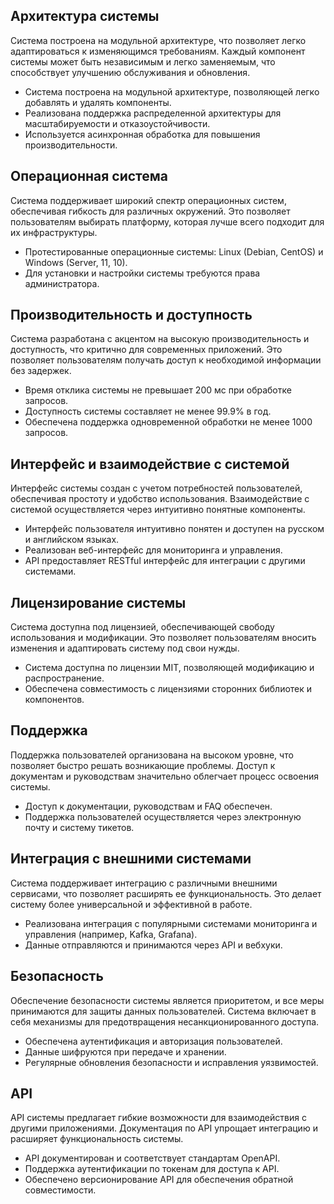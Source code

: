## Архитектура системы

Система построена на модульной архитектуре, что позволяет легко адаптироваться к изменяющимся требованиям. Каждый компонент системы может быть независимым и легко заменяемым, что способствует улучшению обслуживания и обновления.

*   Система построена на модульной архитектуре, позволяющей легко добавлять и удалять компоненты.
*   Реализована поддержка распределенной архитектуры для масштабируемости и отказоустойчивости.
*   Используется асинхронная обработка для повышения производительности.

## Операционная система

Система поддерживает широкий спектр операционных систем, обеспечивая гибкость для различных окружений. Это позволяет пользователям выбирать платформу, которая лучше всего подходит для их инфраструктуры.

*   Протестированные операционные системы: Linux (Debian, CentOS) и Windows (Server, 11, 10).
*   Для установки и настройки системы требуются права администратора.

## Производительность и доступность

Система разработана с акцентом на высокую производительность и доступность, что критично для современных приложений. Это позволяет пользователям получать доступ к необходимой информации без задержек.

*   Время отклика системы не превышает 200 мс при обработке запросов.
*   Доступность системы составляет не менее 99.9% в год.
*   Обеспечена поддержка одновременной обработки не менее 1000 запросов.

## Интерфейс и взаимодействие с системой

Интерфейс системы создан с учетом потребностей пользователей, обеспечивая простоту и удобство использования. Взаимодействие с системой осуществляется через интуитивно понятные компоненты.

*   Интерфейс пользователя интуитивно понятен и доступен на русском и английском языках.
*   Реализован веб-интерфейс для мониторинга и управления.
*   API предоставляет RESTful интерфейс для интеграции с другими системами.

## Лицензирование системы

Система доступна под лицензией, обеспечивающей свободу использования и модификации. Это позволяет пользователям вносить изменения и адаптировать систему под свои нужды.

*   Система доступна по лицензии MIT, позволяющей модификацию и распространение.
*   Обеспечена совместимость с лицензиями сторонних библиотек и компонентов.

## Поддержка

Поддержка пользователей организована на высоком уровне, что позволяет быстро решать возникающие проблемы. Доступ к документам и руководствам значительно облегчает процесс освоения системы.

*   Доступ к документации, руководствам и FAQ обеспечен.
*   Поддержка пользователей осуществляется через электронную почту и систему тикетов.

## Интеграция с внешними системами

Система поддерживает интеграцию с различными внешними сервисами, что позволяет расширять ее функциональность. Это делает систему более универсальной и эффективной в работе.

*   Реализована интеграция с популярными системами мониторинга и управления (например, Kafka, Grafana).
*   Данные отправляются и принимаются через API и вебхуки.

## Безопасность

Обеспечение безопасности системы является приоритетом, и все меры принимаются для защиты данных пользователей. Система включает в себя механизмы для предотвращения несанкционированного доступа.

*   Обеспечена аутентификация и авторизация пользователей.
*   Данные шифруются при передаче и хранении.
*   Регулярные обновления безопасности и исправления уязвимостей.

## API

API системы предлагает гибкие возможности для взаимодействия с другими приложениями. Документация по API упрощает интеграцию и расширяет функциональность системы.

*   API документирован и соответствует стандартам OpenAPI.
*   Поддержка аутентификации по токенам для доступа к API.
*   Обеспечено версионирование API для обеспечения обратной совместимости.